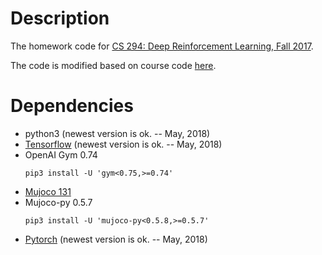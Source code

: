 # Description
The homework code for [CS 294: Deep Reinforcement Learning, Fall 2017](http://rll.berkeley.edu/deeprlcourse/).

The code is modified based on course code [here](https://github.com/berkeleydeeprlcourse/homework).

# Dependencies
- python3 (newest version is ok. -- May, 2018)
- [Tensorflow](https://www.tensorflow.org/install/) (newest version is ok. -- May, 2018)
- OpenAI Gym 0.74
    ```
    pip3 install -U 'gym<0.75,>=0.74'
    ```
- [Mujoco 131](http://www.mujoco.org/)
- Mujoco-py 0.5.7
    ```
    pip3 install -U 'mujoco-py<0.5.8,>=0.5.7'
    ```
- [Pytorch](https://pytorch.org/) (newest version is ok. -- May, 2018)